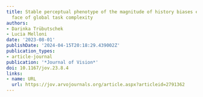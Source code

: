```yaml
---
title: Stable perceptual phenotype of the magnitude of history biases even in the
  face of global task complexity
authors:
- Darinka Trübutschek
- Lucia Melloni
date: '2023-08-01'
publishDate: '2024-04-15T20:18:29.439002Z'
publication_types:
- article-journal
publication: '*Journal of Vision*'
doi: 10.1167/jov.23.8.4
links:
- name: URL
  url: https://jov.arvojournals.org/article.aspx?articleid=2791362
---
```

